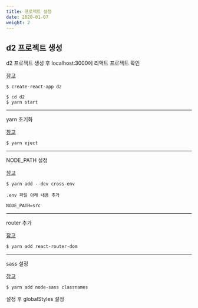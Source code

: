 ```yaml
---
title: 프로젝트 설정
date: 2020-01-07
weight: 2
---
```


## d2 프로젝트 생성

d2 프로젝트 생성 후 localhost:3000에 리액트 프로젝트 확인

[참고](/docs/front/react/)

```
$ create-react-app d2

$ cd d2
$ yarn start
```

- - -

yarn 초기화

[참고](/docs/etc/yarn/)

```
$ yarn eject
```

- - -

NODE_PATH 설정

[참고](/docs/front/react/)

```
$ yarn add --dev cross-env
```
```
.env 파일 아래 내용 추가

NODE_PATH=src
```
- - -

router 추가

[참고](/docs/front/react/setting/router/)

```
$ yarn add react-router-dom
```

- - -

sass 설정

[참고](/docs/front/react/setting/sass/)

```
$ yarn add node-sass classnames
```

설정 후 globalStyles 설정